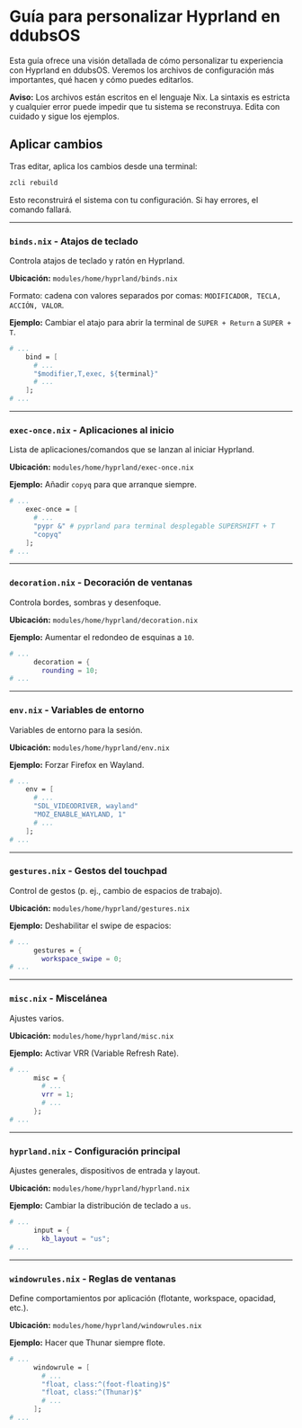 # Guía para personalizar Hyprland en ddubsOS

Esta guía ofrece una visión detallada de cómo personalizar tu experiencia con Hyprland en ddubsOS. Veremos los archivos de configuración más importantes, qué hacen y cómo puedes editarlos.

**Aviso:** Los archivos están escritos en el lenguaje Nix. La sintaxis es estricta y cualquier error puede impedir que tu sistema se reconstruya. Edita con cuidado y sigue los ejemplos.

## Aplicar cambios

Tras editar, aplica los cambios desde una terminal:

```bash path=null start=null
zcli rebuild
```

Esto reconstruirá el sistema con tu configuración. Si hay errores, el comando fallará.

---

### `binds.nix` - Atajos de teclado

Controla atajos de teclado y ratón en Hyprland.

**Ubicación:** `modules/home/hyprland/binds.nix`

Formato: cadena con valores separados por comas: `MODIFICADOR, TECLA, ACCIÓN, VALOR`.

**Ejemplo:** Cambiar el atajo para abrir la terminal de `SUPER + Return` a `SUPER + T`.

```nix path=null start=null
# ...
    bind = [
      # ...
      "$modifier,T,exec, ${terminal}"
      # ...
    ];
# ...
```

---

### `exec-once.nix` - Aplicaciones al inicio

Lista de aplicaciones/comandos que se lanzan al iniciar Hyprland.

**Ubicación:** `modules/home/hyprland/exec-once.nix`

**Ejemplo:** Añadir `copyq` para que arranque siempre.

```nix path=null start=null
# ...
    exec-once = [
      # ...
      "pypr &" # pyprland para terminal desplegable SUPERSHIFT + T
      "copyq"
    ];
# ...
```

---

### `decoration.nix` - Decoración de ventanas

Controla bordes, sombras y desenfoque.

**Ubicación:** `modules/home/hyprland/decoration.nix`

**Ejemplo:** Aumentar el redondeo de esquinas a `10`.

```nix path=null start=null
# ...
      decoration = {
        rounding = 10;
# ...
```

---

### `env.nix` - Variables de entorno

Variables de entorno para la sesión.

**Ubicación:** `modules/home/hyprland/env.nix`

**Ejemplo:** Forzar Firefox en Wayland.

```nix path=null start=null
# ...
    env = [
      # ...
      "SDL_VIDEODRIVER, wayland"
      "MOZ_ENABLE_WAYLAND, 1"
      # ...
    ];
# ...
```

---

### `gestures.nix` - Gestos del touchpad

Control de gestos (p. ej., cambio de espacios de trabajo).

**Ubicación:** `modules/home/hyprland/gestures.nix`

**Ejemplo:** Deshabilitar el swipe de espacios:

```nix path=null start=null
# ...
      gestures = {
        workspace_swipe = 0;
# ...
```

---

### `misc.nix` - Miscelánea

Ajustes varios.

**Ubicación:** `modules/home/hyprland/misc.nix`

**Ejemplo:** Activar VRR (Variable Refresh Rate).

```nix path=null start=null
# ...
      misc = {
        # ...
        vrr = 1;
        # ...
      };
# ...
```

---

### `hyprland.nix` - Configuración principal

Ajustes generales, dispositivos de entrada y layout.

**Ubicación:** `modules/home/hyprland/hyprland.nix`

**Ejemplo:** Cambiar la distribución de teclado a `us`.

```nix path=null start=null
# ...
      input = {
        kb_layout = "us";
# ...
```

---

### `windowrules.nix` - Reglas de ventanas

Define comportamientos por aplicación (flotante, workspace, opacidad, etc.).

**Ubicación:** `modules/home/hyprland/windowrules.nix`

**Ejemplo:** Hacer que Thunar siempre flote.

```nix path=null start=null
# ...
      windowrule = [
        # ...
        "float, class:^(foot-floating)$"
        "float, class:^(Thunar)$"
        # ...
      ];
# ...
```

